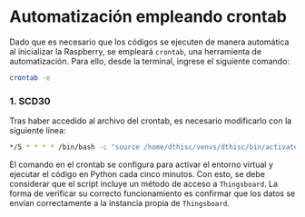# Automatización empleando crontab
Dado que es necesario que los códigos se ejecuten de manera automática al inicializar la Raspberry, se empleará `crontab`, una herramienta de automatización. Para ello, desde la terminal, ingrese el siguiente comando:
```bash
crontab -e
```

### 1. SCD30
Tras haber accedido al archivo del crontab, es necesario modificarlo con la siguiente línea:

```bash
*/5 * * * * /bin/bash -c "source /home/dthisc/venvs/dthisc/bin/activate && /home/dthisc/venvs/dthisc/bin/python3 /home/dthisc/dthis-c/scripts/scd30.py" >> /home/dthisc/dthis-c/scripts/scd30.py.log 2>&1
```
El comando en el crontab se configura para activar el entorno virtual y ejecutar el código en Python cada cinco minutos. Con esto, se debe considerar que el script incluye un método de acceso a `Thingsboard`. La forma de verificar su correcto funcionamiento es confirmar que los datos se envían correctamente a la instancia propia de `Thingsboard`.
